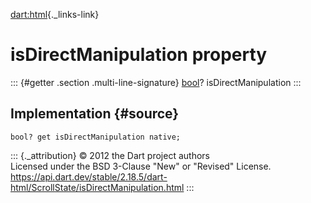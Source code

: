 [dart:html](../../dart-html/dart-html-library){._links-link}

isDirectManipulation property
=============================

::: {#getter .section .multi-line-signature}
[bool](../../dart-core/bool-class)? isDirectManipulation
:::

Implementation {#source}
--------------

``` {.language-dart data-language="dart"}
bool? get isDirectManipulation native;
```

::: {._attribution}
© 2012 the Dart project authors\
Licensed under the BSD 3-Clause \"New\" or \"Revised\" License.\
<https://api.dart.dev/stable/2.18.5/dart-html/ScrollState/isDirectManipulation.html>
:::

